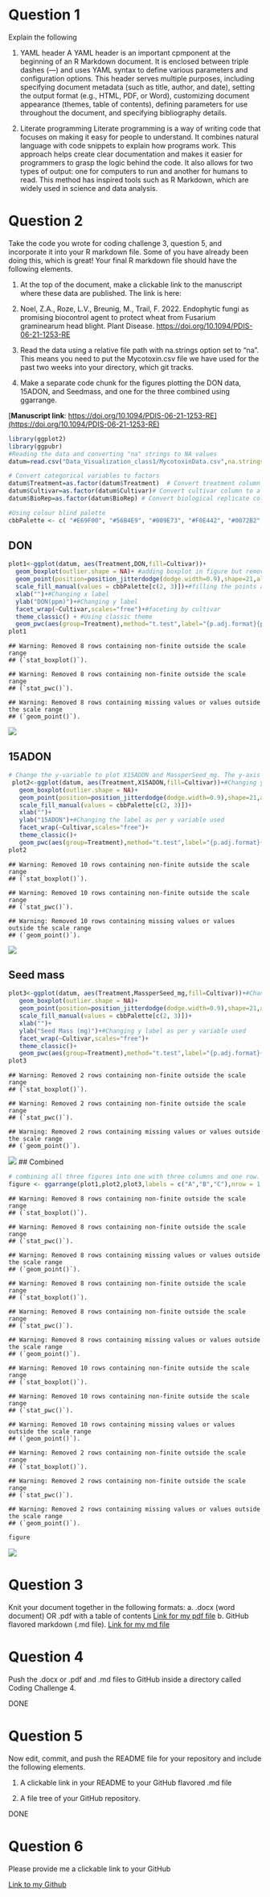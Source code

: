 # Question 1

Explain the following

1.  YAML header A YAML header is an important cpmponent at the beginning
    of an R Markdown document. It is enclosed between triple dashes (—)
    and uses YAML syntax to define various parameters and configuration
    options. This header serves multiple purposes, including specifying
    document metadata (such as title, author, and date), setting the
    output format (e.g., HTML, PDF, or Word), customizing document
    appearance (themes, table of contents), defining parameters for use
    throughout the document, and specifying bibliography details.

2.  Literate programming Literate programming is a way of writing code
    that focuses on making it easy for people to understand. It combines
    natural language with code snippets to explain how programs work.
    This approach helps create clear documentation and makes it easier
    for programmers to grasp the logic behind the code. It also allows
    for two types of output: one for computers to run and another for
    humans to read. This method has inspired tools such as R Markdown,
    which are widely used in science and data analysis.

# Question 2

Take the code you wrote for coding challenge 3, question 5, and
incorporate it into your R markdown file. Some of you have already been
doing this, which is great! Your final R markdown file should have the
following elements.

1.  At the top of the document, make a clickable link to the manuscript
    where these data are published. The link is here:

2.  Noel, Z.A., Roze, L.V., Breunig, M., Trail, F. 2022. Endophytic
    fungi as promising biocontrol agent to protect wheat from Fusarium
    graminearum head blight. Plant Disease.
    <https://doi.org/10.1094/PDIS-06-21-1253-RE>

3.  Read the data using a relative file path with na.strings option set
    to “na”. This means you need to put the Mycotoxin.csv file we have
    used for the past two weeks into your directory, which git tracks.

4.  Make a separate code chunk for the figures plotting the DON data,
    15ADON, and Seedmass, and one for the three combined using
    ggarrange.

[**Manuscript link**:
https://doi.org/10.1094/PDIS-06-21-1253-RE](https://doi.org/10.1094/PDIS-06-21-1253-RE)

``` r
library(ggplot2)
library(ggpubr)
#Reading the data and converting "na" strings to NA values
datum=read.csv("Data_Visualization_class1/MycotoxinData.csv",na.strings="na")

# Convert categorical variables to factors
datum$Treatment=as.factor(datum$Treatment)  # Convert treatment column to a categorical variable
datum$Cultivar=as.factor(datum$Cultivar)# Convert cultivar column to a categorical variable
datum$BioRep=as.factor(datum$BioRep) # Convert biological replicate column to a categorical variable

#Using colour blind palette
cbbPalette <- c( "#E69F00", "#56B4E9", "#009E73", "#F0E442", "#0072B2", "#D55E00", "#CC79A7","#000000")
```

## DON

``` r
plot1<-ggplot(datum, aes(Treatment,DON,fill=Cultivar))+
  geom_boxplot(outlier.shape = NA)+ #adding boxplot in figure but removing outliers(the black dots that popped up)
  geom_point(position=position_jitterdodge(dodge.width=0.9),shape=21,alpha=0.6)+#Adding jitter points over the boxplot
  scale_fill_manual(values = cbbPalette[c(2, 3)])+#filling the points and boxplots Cultivar with two colors from the cbbPallete 
  xlab("")+#Changing x label
  ylab("DON(ppm)")+#Changing y label
  facet_wrap(~Cultivar,scales="free")+#faceting by cultivar
  theme_classic() + #Using classic theme
  geom_pwc(aes(group=Treatment),method="t.test",label="{p.adj.format}{p.adj.signif}",hide.ns=T)#Using geom_pwc to do pairwise comparison and hiding non significant p values.
plot1
```

    ## Warning: Removed 8 rows containing non-finite outside the scale range
    ## (`stat_boxplot()`).

    ## Warning: Removed 8 rows containing non-finite outside the scale range
    ## (`stat_pwc()`).

    ## Warning: Removed 8 rows containing missing values or values outside the scale range
    ## (`geom_point()`).

![](Coding_Challenge_4_files/figure-gfm/DON-1.png)<!-- -->

## 15ADON

``` r
# Change the y-variable to plot X15ADON and MassperSeed_mg. The y-axis label should now be “15ADON” and “Seed Mass (mg)”. Save plots made in questions 1 and 3 into three separate R objects. 
 plot2<-ggplot(datum, aes(Treatment,X15ADON,fill=Cultivar))+#Changing y variable to X15DON
   geom_boxplot(outlier.shape = NA)+
   geom_point(position=position_jitterdodge(dodge.width=0.9),shape=21,alpha=0.6)+
   scale_fill_manual(values = cbbPalette[c(2, 3)])+
   xlab("")+
   ylab("15ADON")+#Changing the label as per y variable used
   facet_wrap(~Cultivar,scales="free")+
   theme_classic()+
   geom_pwc(aes(group=Treatment),method="t.test",label="{p.adj.format}{p.adj.signif}",hide.ns=T)
plot2
```

    ## Warning: Removed 10 rows containing non-finite outside the scale range
    ## (`stat_boxplot()`).

    ## Warning: Removed 10 rows containing non-finite outside the scale range
    ## (`stat_pwc()`).

    ## Warning: Removed 10 rows containing missing values or values outside the scale range
    ## (`geom_point()`).

![](Coding_Challenge_4_files/figure-gfm/15ADON-1.png)<!-- -->

## Seed mass

``` r
plot3<-ggplot(datum, aes(Treatment,MassperSeed_mg,fill=Cultivar))+#Changing y variable to MassperSpeed_mg
   geom_boxplot(outlier.shape = NA)+
   geom_point(position=position_jitterdodge(dodge.width=0.9),shape=21,alpha=0.6)+
   scale_fill_manual(values = cbbPalette[c(2, 3)])+
   xlab("")+
   ylab("Seed Mass (mg)")+#Changing y label as per y variable used
   facet_wrap(~Cultivar,scales="free")+
   theme_classic()+
   geom_pwc(aes(group=Treatment),method="t.test",label="{p.adj.format}{p.adj.signif}",hide.ns=T)
plot3
```

    ## Warning: Removed 2 rows containing non-finite outside the scale range
    ## (`stat_boxplot()`).

    ## Warning: Removed 2 rows containing non-finite outside the scale range
    ## (`stat_pwc()`).

    ## Warning: Removed 2 rows containing missing values or values outside the scale range
    ## (`geom_point()`).

![](Coding_Challenge_4_files/figure-gfm/Seed%20mass-1.png)<!-- --> \##
Combined

``` r
# combining all three figures into one with three columns and one row.
figure <- ggarrange(plot1,plot2,plot3,labels = c("A","B","C"),nrow = 1,ncol = 3, common.legend = T)
```

    ## Warning: Removed 8 rows containing non-finite outside the scale range
    ## (`stat_boxplot()`).

    ## Warning: Removed 8 rows containing non-finite outside the scale range
    ## (`stat_pwc()`).

    ## Warning: Removed 8 rows containing missing values or values outside the scale range
    ## (`geom_point()`).

    ## Warning: Removed 8 rows containing non-finite outside the scale range
    ## (`stat_boxplot()`).

    ## Warning: Removed 8 rows containing non-finite outside the scale range
    ## (`stat_pwc()`).

    ## Warning: Removed 8 rows containing missing values or values outside the scale range
    ## (`geom_point()`).

    ## Warning: Removed 10 rows containing non-finite outside the scale range
    ## (`stat_boxplot()`).

    ## Warning: Removed 10 rows containing non-finite outside the scale range
    ## (`stat_pwc()`).

    ## Warning: Removed 10 rows containing missing values or values outside the scale range
    ## (`geom_point()`).

    ## Warning: Removed 2 rows containing non-finite outside the scale range
    ## (`stat_boxplot()`).

    ## Warning: Removed 2 rows containing non-finite outside the scale range
    ## (`stat_pwc()`).

    ## Warning: Removed 2 rows containing missing values or values outside the scale range
    ## (`geom_point()`).

``` r
figure
```

![](Coding_Challenge_4_files/figure-gfm/Combined-1.png)<!-- -->

# Question 3

Knit your document together in the following formats: a. .docx (word
document) OR .pdf with a table of contents [Link for my pdf
file](R_markdown/Coding_Challenge_4/Coding_Challenge_4.pdf) b. GitHub
flavored markdown (.md file). [Link for my md
file](R_markdown/Coding_Challenge_4/Coding_Challenge_4.md)

# Question 4

Push the .docx or .pdf and .md files to GitHub inside a directory called
Coding Challenge 4.

DONE

# Question 5

Now edit, commit, and push the README file for your repository and
include the following elements.

1.  A clickable link in your README to your GitHub flavored .md file

2.  A file tree of your GitHub repository.

DONE

# Question 6

Please provide me a clickable link to your GitHub

[Link to my Github](https://github.com/ArpanPrj/Reproducibility2025.git)

